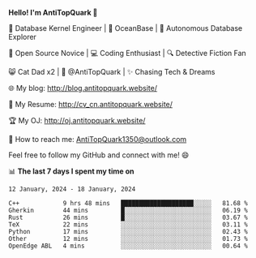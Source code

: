 
**Hello! I'm AntiTopQuark 👋**

🔧 Database Kernel Engineer | 🌊 OceanBase | 🤖 Autonomous Database Explorer

🌱 Open Source Novice | 💻 Coding Enthusiast | 🔍 Detective Fiction Fan

😸 Cat Dad x2 | 🎉 @AntiTopQuark | ✨ Chasing Tech & Dreams

🌐 My blog: http://blog.antitopquark.website/

📄 My Resume: http://cv_cn.antitopquark.website/

🏆 My OJ: http://oj.antitopquark.website/

📧 How to reach me: AntiTopQuark1350@outlook.com

Feel free to follow my GitHub and connect with me! 😄

📊 **The last 7 days I spent my time on** 

<!--START_SECTION:waka-->
```text
12 January, 2024 - 18 January, 2024

C++            9 hrs 48 mins   ████████████████████░░░░░   81.68 % 
Gherkin        44 mins         █░░░░░░░░░░░░░░░░░░░░░░░░   06.19 % 
Rust           26 mins         █░░░░░░░░░░░░░░░░░░░░░░░░   03.67 % 
TeX            22 mins         ░░░░░░░░░░░░░░░░░░░░░░░░░   03.11 % 
Python         17 mins         ░░░░░░░░░░░░░░░░░░░░░░░░░   02.43 % 
Other          12 mins         ░░░░░░░░░░░░░░░░░░░░░░░░░   01.73 % 
OpenEdge ABL   4 mins          ░░░░░░░░░░░░░░░░░░░░░░░░░   00.64 %
```
<!--END_SECTION:waka-->


